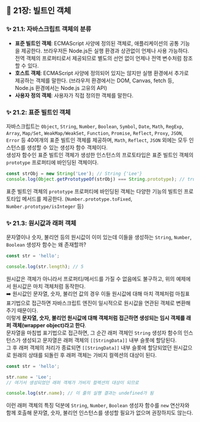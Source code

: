 ## 📔 21장: 빌트인 객체

### ✨ 21.1: 자바스크립트 객체의 분류

- **표준 빌트인 객체**: ECMAScript 사양에 정의된 객체로, 애플리케이션의 공통 기능을 제공한다. 브라우저든 Node.js든 실행 환경과 상관없이 언제나 사용 가능하다. 전역 객체의 프로퍼티로서 제공되므로 별도의 선언 없이 언제나 전역 변수처럼 참조할 수 있다.
- **호스트 객체**: ECMAScript 사양에 정의되어 있지는 않지만 실행 환경에서 추가로 제공하는 객체를 말한다. (브라우저 환경에서는 DOM, Canvas, fetch 등, Node.js 환경에서는 Node.js 고유의 API)
- **사용자 정의 객체**: 사용자가 직접 정의한 객체를 말한다.

### ✨ 21.2: 표준 빌트인 객체

자바스크립트는 `Object`, `String`, `Number`, `Boolean`, `Symbol`, `Date`, `Math`, `RegExp`, `Array`, `Map/Set`, `WeakMap/WeakSet`, `Function`, `Promise`, `Reflect`, `Proxy`, `JSON`, `Error` 등 40여개의 표준 빌트인 객체를 제공하며, `Math`, `Reflect`, `JSON` 외에는 모두 인스턴스를 생성할 수 있는 생성자 함수 객체이다.  
생성자 함수인 표준 빌트인 객체가 생성한 인스턴스의 프로토타입은 표준 빌트인 객체의 `prototype` 프로퍼티에 바인딩된 객체이다.

```javascript
const strObj = new String('Lee'); // String {'Lee'}
console.log(Object.getPrototypeOf(strObj) === String.prototype); // true
```

표준 빌트인 객체의 `prototype` 프로퍼티에 바인딩된 객체는 다양한 기능의 빌트인 프로토타입 메서드를 제공한다. (`Number.prototype.toFixed`, `Number.prototype/isInteger` 등)

### ✨ 21.3: 원시값과 래퍼 객체

문자열이나 숫자, 불리언 등의 원시값이 이미 있는데 이들을 생성하는 `String`, `Number`, `Boolean` 생성자 함수는 왜 존재할까?

```javascript
const str = 'hello';

console.log(str.length); // 5
```

원시값은 객체가 아니라서 프로퍼티/메서드를 가질 수 없음에도 불구하고, 위의 예제에서 원시값은 마치 객체처럼 동작한다.  
➡️ 원시값인 문자열, 숫자, 불리언 값의 경우 이들 원시값에 대해 마치 객체처럼 마침표 표기법으로 접근하면 자바스크립트 엔진이 일시적으로 원시값을 연관된 객체로 변환해 주기 때문이다.  
이렇게 **문자열, 숫자, 불리언 원시값에 대해 객체처럼 접근하면 생성되는 임시 객체를 래퍼 객체(wrapper object)라고 한다**.  
문자열을 마침법 표기법으로 접근하면, 그 순간 래퍼 객체인 `String` 생성자 함수의 인스턴스가 생성되고 문자열은 래퍼 객체의 `[[StringData]]` 내부 슬롯에 할당된다.  
그 후 래퍼 객체의 처리가 종료되면 `[[StringData]]` 내부 슬롯에 할당되었던 원시값으로 원래의 상태를 되돌린 후 래퍼 객체는 가비지 컬렉션의 대상이 된다.

```javascript
const str = 'hello';

str.name = 'Lee';
// 여기서 생성되었던 래퍼 객체가 가비지 컬렉션의 대상이 되므로

console.log(str.name); // 이 줄의 실행 결과는 undefined가 됨
```

이런 래퍼 객체의 특징 덕분에 `String`, `Number`, `Boolean` 생성자 함수를 `new` 연산자와 함께 호출해 문자열, 숫자, 불리언 인스턴스를 생성할 필요가 없으며 권장하지도 않는다.
